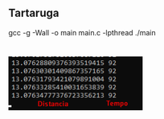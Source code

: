 <h2>Tartaruga</h2>
gcc -g -Wall -o main main.c -lpthread
./main
<h1></h1>
<img src="https://raw.githubusercontent.com/Lukical/ComputacaoParalela/main/Tartaruga/Screenshot_8.png"/>
